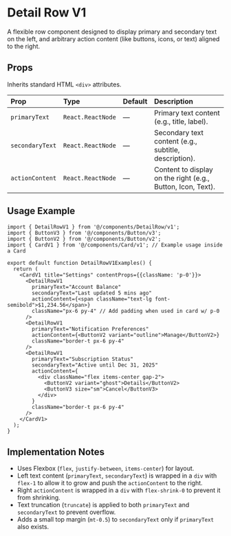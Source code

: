 # Detail Row V1

A flexible row component designed to display primary and secondary text on the left, and arbitrary action content (like buttons, icons, or text) aligned to the right.

## Props

Inherits standard HTML `<div>` attributes.

| Prop            | Type            | Default | Description                                                  |
| :-------------- | :-------------- | :------ | :----------------------------------------------------------- |
| `primaryText`   | `React.ReactNode` | —       | Primary text content (e.g., title, label).                   |
| `secondaryText` | `React.ReactNode` | —       | Secondary text content (e.g., subtitle, description).        |
| `actionContent` | `React.ReactNode` | —       | Content to display on the right (e.g., Button, Icon, Text). |

## Usage Example

```tsx
import { DetailRowV1 } from '@/components/DetailRow/v1';
import { ButtonV3 } from '@/components/Button/v3';
import { ButtonV2 } from '@/components/Button/v2';
import { CardV1 } from '@/components/Card/v1'; // Example usage inside a Card

export default function DetailRowV1Examples() {
  return (
    <CardV1 title="Settings" contentProps={{className: 'p-0'}}>
      <DetailRowV1 
        primaryText="Account Balance"
        secondaryText="Last updated 5 mins ago"
        actionContent={<span className="text-lg font-semibold">$1,234.56</span>}
        className="px-6 py-4" // Add padding when used in card w/ p-0
      />
      <DetailRowV1 
        primaryText="Notification Preferences"
        actionContent={<ButtonV2 variant="outline">Manage</ButtonV2>}
        className="border-t px-6 py-4"
      />
      <DetailRowV1 
        primaryText="Subscription Status"
        secondaryText="Active until Dec 31, 2025"
        actionContent={
          <div className="flex items-center gap-2">
            <ButtonV2 variant="ghost">Details</ButtonV2> 
            <ButtonV3 size="sm">Cancel</ButtonV3>
          </div>
        }
        className="border-t px-6 py-4"
      />
    </CardV1>
  );
}
```

## Implementation Notes
- Uses Flexbox (`flex`, `justify-between`, `items-center`) for layout.
- Left text content (`primaryText`, `secondaryText`) is wrapped in a `div` with `flex-1` to allow it to grow and push the `actionContent` to the right.
- Right `actionContent` is wrapped in a `div` with `flex-shrink-0` to prevent it from shrinking.
- Text truncation (`truncate`) is applied to both `primaryText` and `secondaryText` to prevent overflow.
- Adds a small top margin (`mt-0.5`) to `secondaryText` only if `primaryText` also exists. 